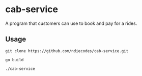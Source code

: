 # cab-service

A program that customers can use to book and pay for a rides.

## Usage

```
git clone https://github.com/ndiecodes/cab-service.git

go build

./cab-service

```
